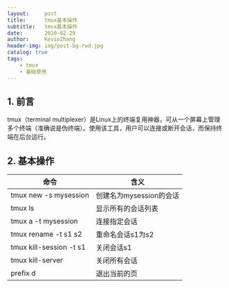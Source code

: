 ```yaml
---
layout:     post
title:      tmux基本操作
subtitle:   tmux基本操作
date:       2020-02-29
author:     KevinZhang
header-img: img/post-bg-rwd.jpg
catalog: true
tags:
    - tmux
    - 基础使用
---
```


## 1. 前言
tmux（terminal multiplexer）是Linux上的终端复用神器，可从一个屏幕上管理多个终端（准确说是伪终端）。使用该工具，用户可以连接或断开会话，而保持终端在后台运行。

## 2. 基本操作

|命令                      |含义                    |
| --                       |--                     |
|tmux new -s mysession     |创建名为mysession的会话  |
|tmux ls                   |显示所有的会话列表       |
|tmux a -t mysession       |连接指定会话            |
|tmux rename -t s1 s2      |重命名会话s1为s2        |
|tmux kill-session -t s1   |关闭会话s1              |
|tmux kill-server          |关闭所有会话            |
|prefix  d                 |退出当前的页            |


